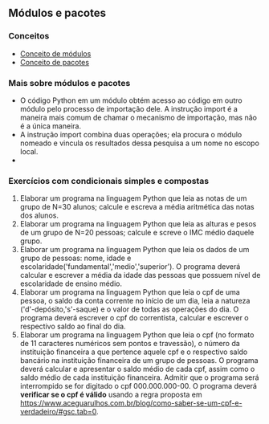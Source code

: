 ## Módulos e pacotes 

### Conceitos
- [Conceito de módulos](https://docs.python.org/3/glossary.html#term-module)
- [Conceito de pacotes](https://docs.python.org/pt-br/3/glossary.html#term-package)

### Mais sobre módulos e pacotes
- O código Python em um módulo obtém acesso ao código em outro módulo pelo processo de importação dele. A instrução import é a maneira mais comum de chamar o mecanismo de importação, mas não é a única maneira.
- A instrução import combina duas operações; ela procura o módulo nomeado e vincula os resultados dessa pesquisa a um nome no escopo local.
- 

### Exercícios com condicionais simples e compostas  
1. Elaborar um programa na linguagem Python que leia as notas de um grupo de N=30 alunos; calcule e escreva a média aritmética das notas dos alunos.
2. Elaborar um programa na linguagem Python que leia as alturas e pesos de um grupo de N=20 pessoas; calcule e screve o IMC médio daquele grupo.
3. Elaborar um programa na linguagem Python que leia os dados de um grupo de pessoas: nome, idade e escolaridade('fundamental','medio','superior'). O programa deverá calcular e escrever a média da idade das pessoas que possuem nível de escolaridade de ensino médio.
4. Elaborar um programa na linguagem Python que leia o cpf de uma pessoa, o saldo da conta corrente no início de um dia, leia a natureza ('d'-depósito,'s'-saque) e o valor de todas as operações do dia. O programa deverá escrever o cpf do correntista, calcular e escrever o respectivo saldo ao final do dia.
5. Elaborar um programa na linguagem Python que leia o cpf (no formato de 11 caracteres numéricos sem pontos e travessão), o número da instituição financeira a que pertence aquele cpf e o respectivo saldo bancário na instituição financeira de um grupo de pessoas. O programa deverá calcular e apresentar o saldo médio de cada cpf, assim como o saldo médio de cada instituição financeira. Admitir que o programa será interrompido se for digitado o cpf 000.000.000-00. O programa deverá **verificar se o cpf é válido** usando a regra proposta em <https://www.aceguarulhos.com.br/blog/como-saber-se-um-cpf-e-verdadeiro/#gsc.tab=0>.
